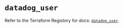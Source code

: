 # `datadog_user`

Refer to the Terraform Registory for docs: [`datadog_user`](https://registry.terraform.io/providers/datadog/datadog/3.25.0/docs/resources/user).
